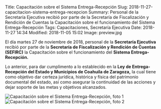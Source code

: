Title: Capacitación sobre el Sistema Entrega-Recepción
Slug: 2018-11-27-capacitacion-sistema-entrega-recepcion
Summary: Personal de la Secretaría Ejecutiva recibió por parte de la Secretaría de Fiscalización y Rendición de Cuentas la Capacitación sobre el funcionamiento del Sistema Entrega-Recepción
Tags: Capacitaciones, Secretaría Ejecutiva
Date: 2018-11-27 14:34
Modified: 2018-11-05 15:02
Image: preview.jpg


El día martes 27 de noviembre de 2018, personal de la **Secretaría Ejecutiva** recibió por parte de la **Secretaría de Fiscalización y Rendición de Cuentas (SEFIRC)** la Capacitación sobre el funcionamiento del **Sistema Entrega-Recepción.**

Lo anterior, para dar cumplimento a lo establecido en la **Ley de Entrega-Recepción del Estado y Municipios de Coahuila de Zaragoza,** la cual tiene como objetivo dar certeza jurídica, histórica y física del patrimonio documental del estado, así como asegurar la continuidad de las acciones y dejar soporte de las metas y objetivos alcanzados.

<img class="img-fluid" src="foto-01.jpg" alt="Capacitación sobre el Sistema Entrega-Recepción, foto 1">

<img class="img-fluid" src="foto-02.jpg" alt="Capacitación sobre el Sistema Entrega-Recepción, foto 2">
